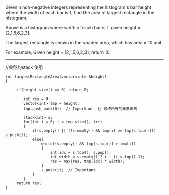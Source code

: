 #
Given n non-negative integers representing the histogram's bar height where the width of each bar is 1, 
find the area of largest rectangle in the histogram.


Above is a histogram where width of each bar is 1, given height = [2,1,5,6,2,3].


The largest rectangle is shown in the shaded area, which has area = 10 unit.

For example,
Given height = [2,1,5,6,2,3],
return 10.


---



//典型的stack 使用
```
int largestRectangleArea(vector<int> &height)
{
        
     if(height.size() == 0) return 0;
         
        int res = 0;
        vector<int> tmp = height;
        tmp.push_back(0);  // Important  让 最终所有的元素出栈
 
        stack<int> s;
        for(int i = 0; i < tmp.size(); i++)
        {
            if(s.empty() || (!s.empty() && tmp[i] >= tmp[s.top()])) s.push(i);
            else{
                while(!s.empty() && tmp[s.top()] > tmp[i])
                {
                    int idx = s.top(); s.pop();
                    int width = s.empty() ? i : (i-s.top()-1);
                    res = max(res, tmp[idx] * width);
                }
                s.push(i);  // Important
            }
        }
     return res;
}
```